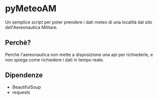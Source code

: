 # pyMeteoAM
Un semplice script per poter prendere i dati meteo di una località dal sito dell'Aereonautica Militare.

## Perchè?
Perchè l'aereonautica non mette a disposizione una api per richiederle, e non spiega come richiedere i dati in tempo reale.

## Dipendenze
- BeautifulSoup
- requests

